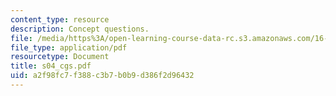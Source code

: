 ```yaml
---
content_type: resource
description: Concept questions.
file: /media/https%3A/open-learning-course-data-rc.s3.amazonaws.com/16-01-unified-engineering-i-ii-iii-iv-fall-2005-spring-2006/a2f98fc7f388c3b7b0b9d386f2d96432_s04_cgs.pdf
file_type: application/pdf
resourcetype: Document
title: s04_cgs.pdf
uid: a2f98fc7-f388-c3b7-b0b9-d386f2d96432
---
```

